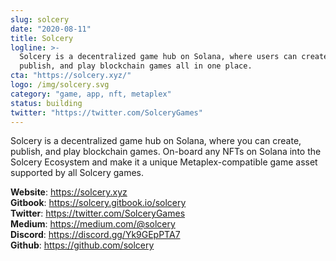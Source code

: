```yaml
---
slug: solcery
date: "2020-08-11"
title: Solcery
logline: >-
  Solcery is a decentralized game hub on Solana, where users can create,
  publish, and play blockchain games all in one place.
cta: "https://solcery.xyz/"
logo: /img/solcery.svg
category: "game, app, nft, metaplex"
status: building
twitter: "https://twitter.com/SolceryGames"
---
```


Solcery is a decentralized game hub on Solana, where you can create, publish, and play blockchain games. On-board any NFTs on Solana into the Solcery Ecosystem and make it a unique Metaplex-compatible game asset supported by all Solcery games.

<b>Website</b>: https://solcery.xyz </br>
<b>Gitbook</b>: https://solcery.gitbook.io/solcery </br>
<b>Twitter</b>: https://twitter.com/SolceryGames </br>
<b>Medium</b>: https://medium.com/@solcery </br>
<b>Discord</b>: https://discord.gg/Yk9GEpPTA7 </br>
<b>Github</b>: https://github.com/solcery </br>
